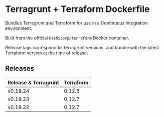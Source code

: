 # Terragrunt + Terraform Dockerfile

Bundles Terragrunt and Terraform for use in a Continuous Integration environment.

Built from the official `hashicorp/terraform` Docker container.

Release tags correspond to Terragrunt versions, and bundle with the latest Terraform version at the time of release.

## Releases
| Release & Terragrunt | Terraform |
| --- | --- |
| v0.19.24 | 0.12.8 |
| v0.19.23 | 0.12.7 |
| v0.19.22 | 0.12.7 |
